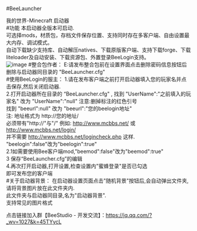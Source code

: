 #BeeLauncher

我的世界-Minecraft 启动器
<br />
#功能
本启动器全版本可启动.<br />
可选择mods，材质包，存档文件保存位置、支持同时存在多客户端、自由设置最大内存、调试模式。<br />
自动下载缺少支持库、自动解压natives、下载原版客户端、支持下载forge、下载liteloader及自动安装、下载资源包、外置登录BeeLogin支持。<br />
![image](http://cdn.mccod.cn/beec.jpg)
#整合包作者：
E:请发布整合包前在设置界面点击删除密码信息按钮后删除与启动器同目录的 "BeeLauncher.cfg"<br />
#使用BeeLogin的服主：
1.请在发布客户端之前打开启动器填入您的玩家名并点击保存,然后关闭启动器.<br />
2.打开启动器所在目录的 “BeeLauncher.cfg" , 找到 "UserName":"之前填入的玩家名" 改为 "UserName":"null" 注意:删掉标注的红色引号<br />
找到 "beeurl":null" 改为 "beeurl":"您的beelogin地址"<br />
注: 地址格式为 http://您的地址/<br />
必须带有"http://"与"/"   例如: http://www.mcbbs.net/ 或 http://www.mcbbs.net/login/<br />
并不需要 http://www.mcbbs.net/logincheck.php 这样.<br />
"beelogin":false"改为"beelogin":true"<br />
2.1如需要使用Bee客户端mod,"beemod":false"改为"beemod":true"<br />
3 保存“BeeLauncher.cfg”的编辑<br />
4.再次打开启动器,打开设置,检查设置内"蜜蜂登录"是否已勾选<br />
即可发布您的客户端<br />
#关于启动器背景：
在启动器设置页面点击"随机背景"按钮后,会自动弹出文件夹,请将背景图片放在此文件夹内.<br />
此文件夹与启动器同目录,名为"启动器背景".<br />
支持常见的图片格式<br />

点击链接加入群【BeeStudio - 开发交流】：https://jq.qq.com/?_wv=1027&k=45TYycL